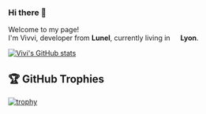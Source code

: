 ### Hi there 👋

<p>Welcome to my page! </br> I'm Vivvi, developer from <b>Lunel</b>, currently living in <img src="https://image.flaticon.com/icons/svg/197/197560.svg" width="13"/> <b>Lyon</b>. </p>

[![Vivi's GitHub stats](https://github-readme-stats.vercel.app/api?username=vachetvirginie&show_icons=true&theme=radical)](https://github.com/vachetvirginie/github-readme-stats)

## 🏆 GitHub Trophies

[![trophy](https://github-profile-trophy.vercel.app/?username=vachetvirginie&theme=nord&column=7)](https://github.com/ryo-ma/github-profile-trophy)

<!--
**VachetVirginie/vachetvirginie** is a ✨ _special_ ✨ repository because its `README.md` (this file) appears on your GitHub profile.

Here are some ideas to get you started:

- 🔭 I’m currently working on ...
- 🌱 I’m currently learning ...
- 👯 I’m looking to collaborate on ...
- 🤔 I’m looking for help with ...
- 💬 Ask me about ...
- 📫 How to reach me: ...
- 😄 Pronouns: ...
- ⚡ Fun fact: ...
-->
